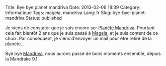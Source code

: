 Title: Bye bye planet mandriva
Date: 2013-02-06 18:39
Category: Informatique
Tags: mageia, mandriva
Lang: fr
Slug: bye-bye-planet-mandriva
Status: published

Je viens de constater que je suis encore sur [Planète
Mandriva](http://planetmandriva.zarb.org). Pourtant cela fait bientôt 2 ans que
je suis passé à [Mageia](http://www.mageia.org), et je suis content de ce
choix. Par conséquent, je viens d'envoyer un mail pour être retiré de la
planète...

Bye bye [Mandriva](http://www.mandriva.com), nous aurons passé de bons moments
ensemble, depuis la Mandrake 9.1.
